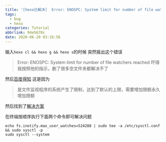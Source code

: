 ```yaml
---
title: '[hexo已解决]  Error: ENOSPC: System limit for number of file watchers reached'
tags:
  - bug
  - hexo
categories: Tutorial
abbrlink: 94e5678c
date: 2020-06-20 03:16:56
---
```



输入`hexo cl && hexo g && hexo s`的时候 突然报出这个错误
> Error: ENOSPC: System limit for number of file watchers reached
吓得我按照他的指示，删了很多空文件夹都解决不了

然后[百度得知](http://blog.sina.com.cn/s/blog_507983580102zalu.html)
这是因为
>  是文件监视程序的系统产生了限制，达到了默认的上限，需要增加限额永久增加限额

然后找到了[解决方案](https://www.jianshu.com/p/4d2edd55b471)

在终端按顺序执行下面两个命令即可解决问题
```
echo fs.inotify.max_user_watches=524288 | sudo tee -a /etc/sysctl.conf && sudo sysctl -p
sudo sysctl --system
```